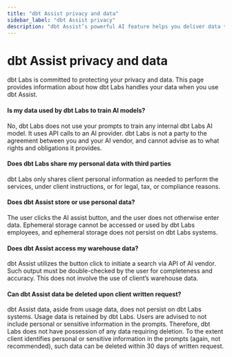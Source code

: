 ```yaml
--- 
title: "dbt Assist privacy and data" 
sidebar_label: "dbt Assist privacy" 
description: "dbt Assist’s powerful AI feature helps you deliver data that works." 
---
```


# dbt Assist privacy and data <Lifecycle status='beta'/>

dbt Labs is committed to protecting your privacy and data. This page provides information about how dbt Labs handles your data when you use dbt Assist.

#### Is my data used by dbt Labs to train AI models?
  
No, dbt Labs does not use your prompts to train any internal dbt Labs AI model. It uses API calls to an AI provider. dbt Labs is not a party to the agreement between you and your AI vendor, and cannot advise as to what rights and obligations it provides.

#### Does dbt Labs share my personal data with third parties

dbt Labs only shares client personal information as needed to perform the services, under client instructions, or for legal, tax, or compliance reasons.

#### Does dbt Assist store or use personal data?

The user clicks the AI assist button, and the user does not otherwise enter data. Ephemeral storage cannot be accessed or used by dbt Labs employees, and ephemeral storage does not persist on dbt Labs systems.

#### Does dbt Assist access my warehouse data?

dbt Assist utilizes the button click to initiate a search via API of AI vendor. Such output must be double-checked by the user for completeness and accuracy. This does not involve the use of client’s warehouse data.

#### Can dbt Assist data be deleted upon client written request?

dbt Assist data, aside from usage data, does not persist on dbt Labs systems. Usage data is retained by dbt Labs. Users are advised to not include personal or sensitive information in the prompts. Therefore, dbt Labs does not have possession of any data requiring deletion. To the extent client identifies personal or sensitive information in the prompts (again, not recommended), such data can be deleted within 30 days of written request.
